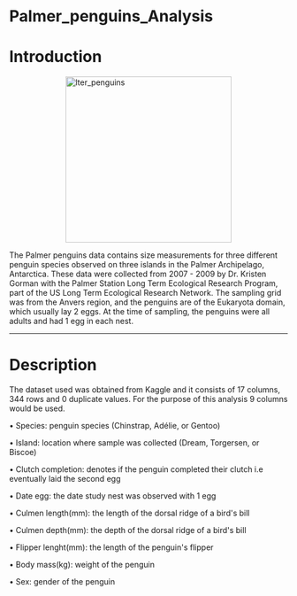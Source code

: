 # Palmer_penguins_Analysis

# Introduction

<img style="width: 300px; display: flex; justify-content: center; margin: 0 auto;" src="https://github.com/Mar-lim/Penguins_Analysis/assets/128103175/5cc9bf8d-2a60-4ff3-84b0-a3e61d4103bf" alt="lter_penguins" class="custom-image">


The Palmer penguins data contains size measurements for three different penguin species observed on three islands in the Palmer Archipelago, Antarctica.
These data were collected from 2007 - 2009 by Dr. Kristen Gorman with the Palmer Station Long Term Ecological Research Program, part of the US Long Term Ecological Research Network.
The sampling grid was from the Anvers region, and the penguins are of the Eukaryota domain, which usually lay 2 eggs. At the time of sampling, the penguins were all adults and had 1 egg in each nest.

----

# Description
The dataset used was obtained from Kaggle and it consists of 17 columns, 344 rows and 0 duplicate values. For the purpose of this analysis 9 columns would be used.

•	Species: penguin species (Chinstrap, Adélie, or Gentoo)

•	Island: location where sample was collected (Dream, Torgersen, or Biscoe)

•	Clutch completion: denotes if the penguin completed their clutch i.e eventually laid the second egg

•	Date egg: the date study nest was observed with 1 egg

•	Culmen length(mm): the length of the dorsal ridge of a bird's bill

•	Culmen depth(mm): the depth of the dorsal ridge of a bird's bill

•	Flipper lenght(mm): the length of the penguin's flipper

•	Body mass(kg): weight of the penguin

•	Sex: gender of the penguin








